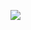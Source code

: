 ![](https://github-readme-stats.vercel.app/api?username=8ctopus&show_icons=false&count_private=true&include_all_commits=true)

